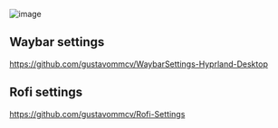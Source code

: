 ![image](https://github.com/user-attachments/assets/7a38bd7b-7745-42ba-b098-1b8956c6a236)

## Waybar settings
https://github.com/gustavommcv/WaybarSettings-Hyprland-Desktop

## Rofi settings
https://github.com/gustavommcv/Rofi-Settings

